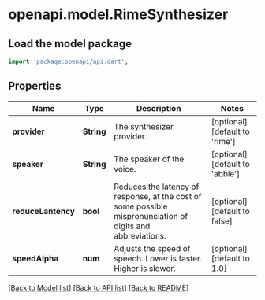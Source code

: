 # openapi.model.RimeSynthesizer

## Load the model package
```dart
import 'package:openapi/api.dart';
```

## Properties
Name | Type | Description | Notes
------------ | ------------- | ------------- | -------------
**provider** | **String** | The synthesizer provider. | [optional] [default to 'rime']
**speaker** | **String** | The speaker of the voice. | [optional] [default to 'abbie']
**reduceLantency** | **bool** | Reduces the latency of response, at the cost of some possible mispronunciation of digits and abbreviations. | [optional] [default to false]
**speedAlpha** | **num** | Adjusts the speed of speech. Lower is faster. Higher is slower. | [optional] [default to 1.0]

[[Back to Model list]](../README.md#documentation-for-models) [[Back to API list]](../README.md#documentation-for-api-endpoints) [[Back to README]](../README.md)


